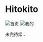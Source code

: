 # Hitokito
![首页](http://p9sgo47pc.bkt.clouddn.com/wx/yiyan/index.jpg)
![我的](http://p9sgo47pc.bkt.clouddn.com/wx/yiyan/my.jpg) 

未完待续..
